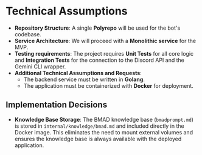 # Technical Assumptions

* **Repository Structure**: A single **Polyrepo** will be used for the bot's codebase.
* **Service Architecture**: We will proceed with a **Monolithic service** for the MVP.
* **Testing requirements**: The project requires **Unit Tests** for all core logic and **Integration Tests** for the connection to the Discord API and the Gemini CLI wrapper.
* **Additional Technical Assumptions and Requests**:
    * The backend service must be written in **Golang**.
    * The application must be containerized with **Docker** for deployment.

## Implementation Decisions

* **Knowledge Base Storage**: The BMAD knowledge base (`bmadprompt.md`) is stored in `internal/knowledge/bmad.md` and included directly in the Docker image. This eliminates the need to mount external volumes and ensures the knowledge base is always available with the deployed application.